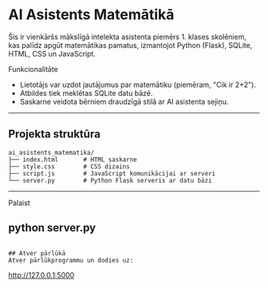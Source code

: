 # AI Asistents Matemātikā

Šis ir vienkāršs mākslīgā intelekta asistenta piemērs 1. klases skolēniem, kas palīdz apgūt matemātikas pamatus, izmantojot Python (Flask), SQLite, HTML, CSS un JavaScript.

 Funkcionalitāte
- Lietotājs var uzdot jautājumus par matemātiku (piemēram, "Cik ir 2+2").
- Atbildes tiek meklētas SQLite datu bāzē.
- Saskarne veidota bērniem draudzīgā stilā ar AI asistenta sejiņu.

---

## Projekta struktūra

```
ai_asistents_matematika/
├── index.html       # HTML saskarne
├── style.css        # CSS dizains
├── script.js        # JavaScript komunikācijai ar serveri
└── server.py        # Python Flask serveris ar datu bāzi
```

---
Palaist

## python server.py
```

## Atver pārlūkā
Atver pārlūkprogrammu un dodies uz:

```
http://127.0.0.1:5000
```

